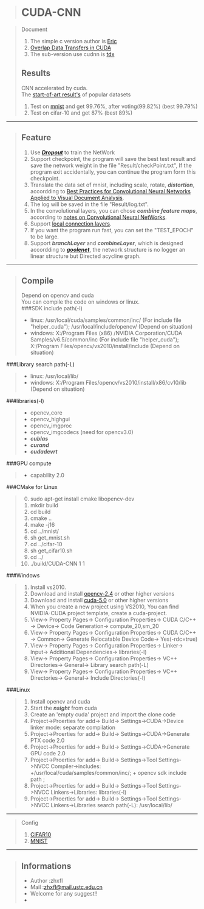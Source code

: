 >CUDA-CNN
>========


>Document   
>1.  The simple c version author is <a href="http://eric-yuan.me/cnn/"> Eric </a>   
>2.  <a href="http://zhxfl.github.io/cuda-cnn_cuda-stream"> Overlap Data Transfers in CUDA </a>   
>3.  The sub-version use cudnn is <a href="https://github.com/TanDongXu/CUDA-MCDNN">tdx</a>  
>
>Results
>--------
>CNN accelerated by cuda.   
>The <a href="http://rodrigob.github.io/are_we_there_yet/build/classification_datasets_results.html"> start-of-art result's</a> of popular datasets    
>1. Test on <a href="http://yann.lecun.com/exdb/mnist/"> mnist</a> and get 99.76%, after voting(99.82%) (best 99.79%)   
>2. Test on cifar-10  and get 87%   (best 89%)   
***

>Feature
>--------
>1. Use ***<a href="http://cs.nyu.edu/~wanli/dropc/">Dropout</a>*** to train the NetWork
>2. Support checkpoint, the program will save the best test result and save the network weight in the file "Result/checkPoint.txt", If the program exit accidentally, you can continue the program form this checkpoint.
>3. Translate the data set of mnist, including scale, rotate, ***distortion***,
 accordding to <a href="http://citeseerx.ist.psu.edu/viewdoc/download;jsessionid=D1C7D701BD39935473808DA5A93426C5?doi=10.1.1.160.8494&rep=rep1&type=pdf">Best Practices for Convolutional Neural Networks Applied to Visual Document Analysis</a>.
>4. The log will be saved in the file "Result/log.txt".  
>5. In the convolutional layers, you can chose ***combine feature maps***, according to <a href="http://cogprints.org/5869/1/cnn_tutorial.pdf">notes on Convolutional Neural NetWorks</a>.      
>6. Support <a href="http://papers.nips.cc/paper/4824-imagenet-classification-with-deep-convolutional-neural-networks">local connection layers</a>.   
>7. If you want the program run fast, you can set the "TEST_EPOCH" to be large.     
>8. Support ***branchLayer*** and ***combineLayer***, which is designed accordding to ***<a href="http://arxiv.org/abs/1409.4842">goolenet</a>***, the network structure is no logger an linear structure but Directed acycline graph.
***

>Compile
>-------
>Depend on opencv and cuda    
>You can compile the code on windows or linux.   
###SDK include path(-I)   
>* linux: /usr/local/cuda/samples/common/inc/ (For include file "helper_cuda"); /usr/local/include/opencv/ (Depend on situation)        
>* windows: X:/Program Files (x86) /NVIDIA Corporation/CUDA Samples/v6.5/common/inc (For include file "helper_cuda"); X:/Program Files/opencv/vs2010/install/include (Depend on situation)
>
###Library search path(-L)   
>* linux: /usr/local/lib/   
>* windows: X:/Program Files/opencv/vs2010/install/x86/cv10/lib (Depend on situation)    
>
###libraries(-l)      
>* opencv_core   
>* opencv_highgui   
>* opencv_imgproc   
>* opencv_imgcodecs (need for opencv3.0)   
>* ***cublas***   
>* ***curand***   
>* ***cudadevrt***   
>

###GPU compute 
>* capability 2.0   

###CMake for Linux
>0. sudo apt-get install cmake libopencv-dev 
>1. mkdir build  
>2. cd build  
>3. cmake ..  
>4. make -j16  
>5. cd ../mnist/  
>6. sh get_mnist.sh  
>7. cd ../cifar-10  
>8. sh get_cifar10.sh  
>9. cd ../  
>10. ./build/CUDA-CNN 1 1   

###Windows
>1. Install vs2010.
>2. Download and install <a href="http://sourceforge.net/projects/opencvlibrary/files/opencv-win/3.0.0-beta/"> opencv-2.4</a> or other higher versions
>3. Download and install <a href="https://developer.nvidia.com/cuda-downloads"> cuda-5.0</a> or other higher versions
>4. When you create a new project using VS2010, You can find NVIDIA-CUDA project template, create a cuda-project.
>5. View-> Property Pages-> Configuration Properties-> CUDA C/C++ -> Device-> Code Generation-> compute_20,sm_20   
>6. View-> Property Pages-> Configuration Properties-> CUDA C/C++ -> Common-> Generate Relocatable Device Code-> Yes(-rdc=true) 
>7. View-> Property Pages-> Configuration Properties-> Linker-> Input-> Additional Dependencies-> libraries(-l)   
>8. View-> Property Pages-> Configuration Properties-> VC++ Directories-> General-> Library search path(-L)  
>9. View-> Property Pages-> Configuration Properties-> VC++ Directories-> General-> Include Directories(-I)  

###Linux
>1. Install opencv and cuda
>2. Start the ***nsight*** from cuda
>3. Create an 'empty cuda' project and import the clone code  
>4. Project->Proerties for add-> Build-> Settings->CUDA->Device linker mode: separate compilation   
>5. Project->Proerties for add-> Build-> Settings->CUDA->Generate PTX code 2.0
>6. Project->Proerties for add-> Build-> Settings->CUDA->Generate GPU code 2.0
>7. Project->Proerties for add-> Build-> Settings->Tool Settings->NVCC Compiler->includes: +/usr/local/cuda/samples/common/inc/; + opencv sdk include path ;   
>8. Project->Proerties for add-> Build-> Settings->Tool Settings->NVCC Linkers->Libraries: libraries(-l)   
>9. Project->Proerties for add-> Build-> Settings->Tool Settings->NVCC Linkers->Libraries search path(-L): /usr/local/lib/    

***
>Config   
>1. <a href="https://github.com/zhxfl/CUDA-CNN/blob/master/Config/Cifar10Config.txt">CIFAR10</a>   
>2. <a href="https://github.com/zhxfl/CUDA-CNN/blob/master/Config/MnistConfig.txt">MNIST</a>   
***

>Informations
>------------
>* Author :zhxfl  
>* Mail   :zhxfl@mail.ustc.edu.cn  
>* Welcome for any suggest!!   
>* 

